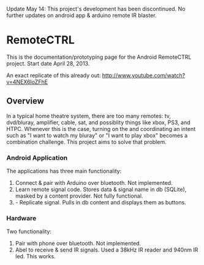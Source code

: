 Update May 14: This project's development has been discontinued. No further updates on android app & arduino remote IR blaster.
<h1>RemoteCTRL</h1>

This is the documentation/prototyping page for the Android RemoteCTRL project. Start date April 28, 2013.

An exact replicate of this already out: http://www.youtube.com/watch?v=4NEX6loZFhE

<h2>Overview</h2>

In a typical home theatre system, there are too many remotes: tv, dvd/bluray, amplifier, cable, sat, and possiblity things like xbox, PS3, and HTPC. Whenever this is the case, turning on the and coordinating an intent such as "I want to watch my bluray" or "I want to play xbox" becomes a combination challenge. This project aims to solve that problem.

<h3>Android Application</h3>
The applications has three main functionality:
<ol>
<li>Connect & pair with Arduino over bluetooth. Not implemented. </li>
<li>Learn remote signal code. Stores data & signal name in db (SQLite), masked by a content provider. Not fully functional. </li>
<li> - Replicate signal. Pulls in db content and displays them as buttons.</li>
</ol>

<h3>Hardware</h3>
Two functionality:
<ol>
<li>Pair with phone over bluetooth. Not implemented.</li>
<li>Abel to receive & send IR signals. Used a 38kHz IR reader and 940nm IR led. This works.</li>
</ol>
